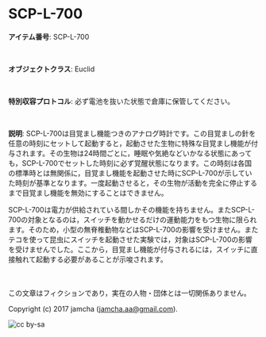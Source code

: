 

# SCP-L-700

**アイテム番号**: SCP-L-700  

<br>  

**オブジェクトクラス**: Euclid  

<br>  

**特別収容プロトコル**: 必ず電池を抜いた状態で倉庫に保管してください。  

<br>  

**説明**: SCP-L-700は目覚まし機能つきのアナログ時計です。この目覚ましの針を任意の時刻にセットして起動すると，起動させた生物に特殊な目覚まし機能が付与されます。その生物は24時間ごとに，睡眠や気絶などいかなる状態にあっても，SCP-L-700でセットした時刻に必ず覚醒状態になります。この時刻は各国の標準時とは無関係に，目覚まし機能を起動させた時にSCP-L-700が示していた時刻が基準となります。一度起動させると，その生物が活動を完全に停止するまで目覚まし機能を無効にすることはできません。  

SCP-L-700は電力が供給されている間しかその機能を持ちません。またSCP-L-700の対象となるのは，スイッチを動かせるだけの運動能力をもつ生物に限られます。そのため，小型の無脊椎動物などはSCP-L-700の影響を受けません。またテコを使って昆虫にスイッチを起動させた実験では，対象はSCP-L-700の影響を受けませんでした。ここから，目覚まし機能が付与されるには，スイッチに直接触れて起動する必要があることが示唆されます。  

<br>  
<br>  
この文章はフィクションであり，実在の人物・団体とは一切関係ありません。  

Copyright (c) 2017 jamcha (jamcha.aa@gmail.com).  

![cc by-sa](https://i.creativecommons.org/l/by-sa/4.0/88x31.png)  

